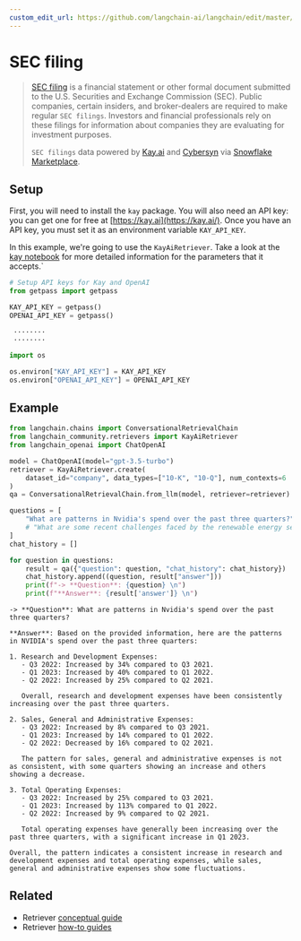 ```yaml
---
custom_edit_url: https://github.com/langchain-ai/langchain/edit/master/docs/docs/integrations/retrievers/sec_filings.ipynb
---
```

# SEC filing


>[SEC filing](https://www.sec.gov/edgar) is a financial statement or other formal document submitted to the U.S. Securities and Exchange Commission (SEC). Public companies, certain insiders, and broker-dealers are required to make regular `SEC filings`. Investors and financial professionals rely on these filings for information about companies they are evaluating for investment purposes.
>
>`SEC filings` data powered by [Kay.ai](https://kay.ai) and [Cybersyn](https://www.cybersyn.com/) via [Snowflake Marketplace](https://app.snowflake.com/marketplace/providers/GZTSZAS2KCS/Cybersyn%2C%20Inc).


## Setup


First, you will need to install the `kay` package. You will also need an API key: you can get one for free at [https://kay.ai](https://kay.ai/). Once you have an API key, you must set it as an environment variable `KAY_API_KEY`.

In this example, we're going to use the `KayAiRetriever`. Take a look at the [kay notebook](/docs/integrations/retrievers/kay) for more detailed information for the parameters that it accepts.`


```python
# Setup API keys for Kay and OpenAI
from getpass import getpass

KAY_API_KEY = getpass()
OPENAI_API_KEY = getpass()
```
```output
 ········
 ········
```

```python
import os

os.environ["KAY_API_KEY"] = KAY_API_KEY
os.environ["OPENAI_API_KEY"] = OPENAI_API_KEY
```

## Example


```python
from langchain.chains import ConversationalRetrievalChain
from langchain_community.retrievers import KayAiRetriever
from langchain_openai import ChatOpenAI

model = ChatOpenAI(model="gpt-3.5-turbo")
retriever = KayAiRetriever.create(
    dataset_id="company", data_types=["10-K", "10-Q"], num_contexts=6
)
qa = ConversationalRetrievalChain.from_llm(model, retriever=retriever)
```


```python
questions = [
    "What are patterns in Nvidia's spend over the past three quarters?",
    # "What are some recent challenges faced by the renewable energy sector?",
]
chat_history = []

for question in questions:
    result = qa({"question": question, "chat_history": chat_history})
    chat_history.append((question, result["answer"]))
    print(f"-> **Question**: {question} \n")
    print(f"**Answer**: {result['answer']} \n")
```
```output
-> **Question**: What are patterns in Nvidia's spend over the past three quarters? 

**Answer**: Based on the provided information, here are the patterns in NVIDIA's spend over the past three quarters:

1. Research and Development Expenses:
   - Q3 2022: Increased by 34% compared to Q3 2021.
   - Q1 2023: Increased by 40% compared to Q1 2022.
   - Q2 2022: Increased by 25% compared to Q2 2021.
   
   Overall, research and development expenses have been consistently increasing over the past three quarters.

2. Sales, General and Administrative Expenses:
   - Q3 2022: Increased by 8% compared to Q3 2021.
   - Q1 2023: Increased by 14% compared to Q1 2022.
   - Q2 2022: Decreased by 16% compared to Q2 2021.
   
   The pattern for sales, general and administrative expenses is not as consistent, with some quarters showing an increase and others showing a decrease.

3. Total Operating Expenses:
   - Q3 2022: Increased by 25% compared to Q3 2021.
   - Q1 2023: Increased by 113% compared to Q1 2022.
   - Q2 2022: Increased by 9% compared to Q2 2021.
   
   Total operating expenses have generally been increasing over the past three quarters, with a significant increase in Q1 2023.

Overall, the pattern indicates a consistent increase in research and development expenses and total operating expenses, while sales, general and administrative expenses show some fluctuations.
```

## Related

- Retriever [conceptual guide](/docs/concepts/#retrievers)
- Retriever [how-to guides](/docs/how_to/#retrievers)
